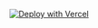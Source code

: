 [![Deploy with Vercel](https://vercel.com/button)](https://vercel.com/new/clone?repository-url=https://github.com/bolao-git/init-nextjs)
